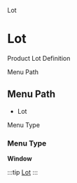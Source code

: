 
Lot
# Lot


Product Lot Definition

Menu Path
## Menu Path



- Lot

Menu Type
### Menu Type

**Window**


:::tip
[Lot](functional-guide/window/window-lot.md)
:::